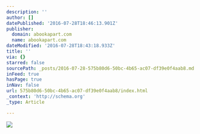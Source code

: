 ```yaml
---
description: ''
author: []
datePublished: '2016-07-28T18:46:13.901Z'
publisher:
  domain: abookapart.com
  name: abookapart.com
dateModified: '2016-07-28T18:43:18.933Z'
title: ''
via: {}
starred: false
sourcePath: _posts/2016-07-28-575b80d6-50bc-4b65-ac07-df39e0f4aab8.md
inFeed: true
hasPage: true
inNav: false
url: 575b80d6-50bc-4b65-ac07-df39e0f4aab8/index.html
_context: 'http://schema.org'
_type: Article

---
```

![](https://cdn.shopify.com/s/files/1/0051/7692/products/ABA-hero-19.jpg?v=1469623428)